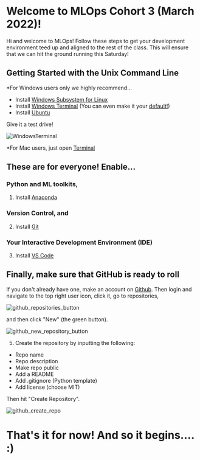 # Welcome to MLOps Cohort 3 (March 2022)!
Hi and welcome to MLOps! Follow these steps to get your development environment teed up and aligned to the rest of the class.  This will ensure that we can hit the ground running this Saturday!

## Getting Started with the Unix Command Line
*For Windows users only we highly recommend...
* Install [Windows Subsystem for Linux](https://docs.microsoft.com/en-us/windows/wsl/install)
* Install [Windows Terminal](https://www.microsoft.com/en-us/p/windows-terminal/9n0dx20hk701?activetab=pivot:overviewtab) (You can even make it your [default!](https://devblogs.microsoft.com/commandline/windows-terminal-as-your-default-command-line-experience/))
* Install [Ubuntu](https://www.microsoft.com/en-us/p/ubuntu/9pdxgncfsczv?activetab=pivot:overviewtab)

Give it a test drive!

![WindowsTerminal](https://user-images.githubusercontent.com/72572922/160048214-37f08855-8b29-4c13-9d25-e0f69806f752.jpg)

*For Mac users, just open [Terminal](https://support.apple.com/guide/terminal/open-or-quit-terminal-apd5265185d-f365-44cb-8b09-71a064a42125/mac)

## These are for everyone!  Enable...

### Python and ML toolkits,
1. Install [Anaconda](https://www.anaconda.com/products/individual)

### Version Control, and
2. Install [Git](https://git-scm.com/downloads)

### Your Interactive Development Environment (IDE)
3. Install [VS Code](https://code.visualstudio.com/download)

## Finally, make sure that GitHub is ready to roll

If you don't already have one, make an account on [Github](https://github.com/). Then login and navigate to the top right user icon, click it, go to repositories, 
   
![github_repositories_button](https://user-images.githubusercontent.com/72572922/160047069-972923a9-6b9d-4f08-893c-efc75f6840f1.jpg)

and then click "New" (the green button).

![github_new_repository_button](https://user-images.githubusercontent.com/72572922/160047110-cfd04964-f235-4c50-b10c-06176f463fb9.jpg)

5. Create the repository by inputting the following:
* Repo name
* Repo description
* Make repo public
* Add a README
* Add .gitignore (Python template)
* Add license (choose MIT)

Then hit "Create Repository".

![github_create_repo](https://user-images.githubusercontent.com/72572922/160047121-b54a582b-da8e-434b-8ca3-05808a1b9b75.jpg)

# That's it for now!  And so it begins.... :)
